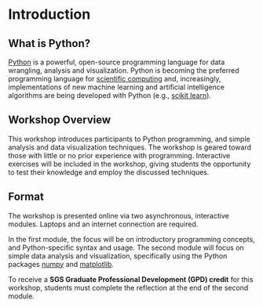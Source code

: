 Introduction
=======================

## What is Python?

[Python][python] is a powerful, open-source programming language for data wrangling, analysis and visualization. Python is becoming the preferred programming language for [scientific computing][scipycomp] and, increasingly, implementations of new machine learning and artificial intelligence algorithms are being developed with Python (e.g., [scikit learn][sklearn]).

## Workshop Overview

This workshop introduces participants to Python programming, and simple analysis and data visualization techniques. The workshop is geared toward those with little or no prior experience with programming. Interactive exercises will be included in the workshop, giving students the opportunity to test their knowledge and employ the discussed techniques.

## Format
The workshop is presented online via two asynchronous, interactive modules. Laptops and an internet connection are required.

In the first module, the focus will be on introductory programming concepts, and Python-specific syntax and usage. The second module will focus on simple data analysis and visualization, specifically using the Python packages [numpy][numpy] and [matplotlib][plt].

To receive a **SGS Graduate Professional Development (GPD) credit** for this workshop, students must complete the reflection at the end of the second module.

[python]: https://www.python.org/
[scipycomp]: https://www.scipy.org/about.html
[numpy]: https://numpy.org/
[plt]: https://matplotlib.org/
[sklearn]:https://scikit-learn.org/stable/
